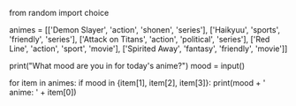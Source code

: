 from random import choice

animes = [['Demon Slayer', 'action', 'shonen', 'series'],
        ['Haikyuu', 'sports', 'friendly', 'series'],
        ['Attack on Titans', 'action', 'political', 'series'],
        ['Red Line', 'action', 'sport', 'movie'],
        ['Spirited Away', 'fantasy', 'friendly', 'movie']]

print("What mood are you in for today's anime?")
mood = input()

for item in animes:
    if mood in {item[1], item[2], item[3]}:
        print(mood + ' anime: ' + item[0])
